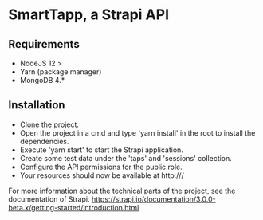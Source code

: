 # SmartTapp, a Strapi API
## Requirements

  - NodeJS 12 >
  - Yarn (package manager)
  - MongoDB 4.*

## Installation

  - Clone the project.
  - Open the project in a cmd and type 'yarn install' in the root to install the dependencies.
  - Execute 'yarn start' to start the Strapi application.
  - Create some test data under the 'taps' and 'sessions' collection.
  - Configure the API permissions for the public role.
  - Your resources should now be available at http://<url>/<collection>

For more information about the technical parts of the project, see the documentation of Strapi.
https://strapi.io/documentation/3.0.0-beta.x/getting-started/introduction.html